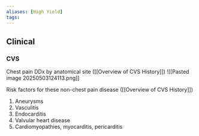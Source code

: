 ```yaml
---
aliases: [High Yield]
tags: 
---
```



## Clinical
### CVS
Chest pain DDx by anatomical site ([[Overview of CVS History]])
![[Pasted image 20250503124113.png]]


Risk factors for these non-chest pain disease ([[Overview of CVS History]])
1. Aneurysms
2. Vasculitis
3. Endocarditis
4. Valvular heart disease
5. Cardiomyopathies, myocarditis, pericarditis